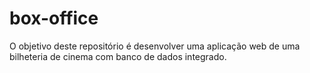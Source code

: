 # box-office
O objetivo deste repositório é desenvolver uma aplicação web de uma bilheteria de cinema com banco de dados integrado.
